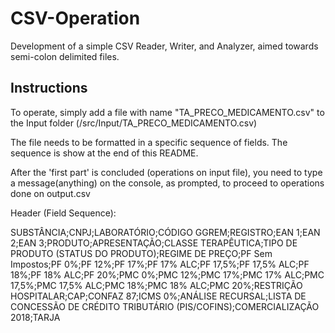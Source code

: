 # CSV-Operation
Development of a simple CSV Reader, Writer, and Analyzer, aimed towards semi-colon delimited files.

## Instructions

To operate, simply add a file with name "TA_PRECO_MEDICAMENTO.csv" to the Input folder (/src/Input/TA_PRECO_MEDICAMENTO.csv)

The file needs to be formatted in a specific sequence of fields. The sequence is show at the end of this README.
  
After the 'first part' is concluded (operations on input file), you need to type a message(anything) on the console, as prompted, to proceed to operations done on output.csv
  

Header (Field Sequence):

SUBSTÂNCIA;CNPJ;LABORATÓRIO;CÓDIGO GGREM;REGISTRO;EAN 1;EAN 2;EAN 3;PRODUTO;APRESENTAÇÃO;CLASSE TERAPÊUTICA;TIPO DE PRODUTO (STATUS DO PRODUTO);REGIME DE PREÇO;PF Sem Impostos;PF 0%;PF 12%;PF 17%;PF 17% ALC;PF 17,5%;PF 17,5% ALC;PF 18%;PF 18% ALC;PF 20%;PMC 0%;PMC 12%;PMC 17%;PMC 17% ALC;PMC 17,5%;PMC 17,5% ALC;PMC 18%;PMC 18% ALC;PMC 20%;RESTRIÇÃO HOSPITALAR;CAP;CONFAZ 87;ICMS 0%;ANÁLISE RECURSAL;LISTA DE CONCESSÃO DE CRÉDITO TRIBUTÁRIO (PIS/COFINS);COMERCIALIZAÇÃO 2018;TARJA
